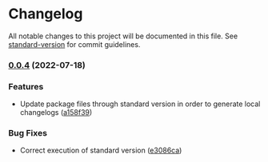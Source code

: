 # Changelog

All notable changes to this project will be documented in this file. See [standard-version](https://github.com/conventional-changelog/standard-version) for commit guidelines.

### [0.0.4](https://github.com/joostvdwsd/yarn-plugins/compare/v0.0.3...v0.0.4) (2022-07-18)


### Features

* Update package files through standard version in order to generate local changelogs ([a158f39](https://github.com/joostvdwsd/yarn-plugins/commit/a158f3968d75c3229a2c5a93482d90e6cb42e0b3))


### Bug Fixes

* Correct execution of standard version ([e3086ca](https://github.com/joostvdwsd/yarn-plugins/commit/e3086cae41e13e8b6fdcd73d090a607d95f415ee))
